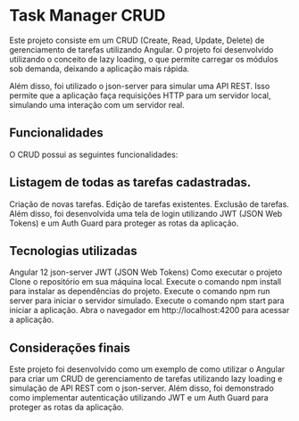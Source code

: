 # Task Manager CRUD

Este projeto consiste em um CRUD (Create, Read, Update, Delete) de gerenciamento de tarefas utilizando Angular. O projeto foi desenvolvido utilizando o conceito de lazy loading, o que permite carregar os módulos sob demanda, deixando a aplicação mais rápida.

Além disso, foi utilizado o json-server para simular uma API REST. Isso permite que a aplicação faça requisições HTTP para um servidor local, simulando uma interação com um servidor real.

## Funcionalidades

O CRUD possui as seguintes funcionalidades:

## Listagem de todas as tarefas cadastradas.

Criação de novas tarefas.
Edição de tarefas existentes.
Exclusão de tarefas.
Além disso, foi desenvolvida uma tela de login utilizando JWT (JSON Web Tokens) e um Auth Guard para proteger as rotas da aplicação.

## Tecnologias utilizadas

Angular 12
json-server
JWT (JSON Web Tokens)
Como executar o projeto
Clone o repositório em sua máquina local.
Execute o comando npm install para instalar as dependências do projeto.
Execute o comando npm run server para iniciar o servidor simulado.
Execute o comando npm start para iniciar a aplicação.
Abra o navegador em http://localhost:4200 para acessar a aplicação.

## Considerações finais

Este projeto foi desenvolvido como um exemplo de como utilizar o Angular para criar um CRUD de gerenciamento de tarefas utilizando lazy loading e simulação de API REST com o json-server. Além disso, foi demonstrado como implementar autenticação utilizando JWT e um Auth Guard para proteger as rotas da aplicação.